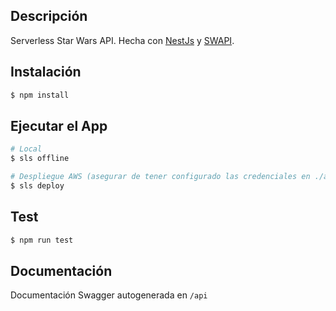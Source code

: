 ## Descripción

Serverless Star Wars API. Hecha con [NestJs](https://github.com/nestjs/nest) y [SWAPI](https://swapi.py4e.com/).

## Instalación

```bash
$ npm install
```

## Ejecutar el App

```bash
# Local
$ sls offline

# Despliegue AWS (asegurar de tener configurado las credenciales en ./aws)
$ sls deploy
```

## Test

```bash
$ npm run test
```

## Documentación

Documentación Swagger autogenerada en `/api`
